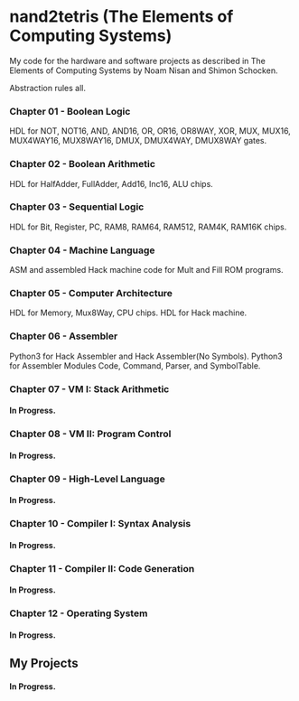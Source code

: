 # nand2tetris (The Elements of Computing Systems)
My code for the hardware and software projects as described in The Elements of Computing Systems by Noam Nisan and Shimon Schocken.

Abstraction rules all.

### Chapter 01 - Boolean Logic
HDL for NOT, NOT16, AND, AND16, OR, OR16, OR8WAY, XOR, MUX, MUX16, MUX4WAY16, MUX8WAY16, DMUX, DMUX4WAY, DMUX8WAY gates.

### Chapter 02 - Boolean Arithmetic
HDL for HalfAdder, FullAdder, Add16, Inc16, ALU chips.

### Chapter 03 - Sequential Logic
HDL for Bit, Register, PC, RAM8, RAM64, RAM512, RAM4K, RAM16K chips.

### Chapter 04 - Machine Language
ASM and assembled Hack machine code for Mult and Fill ROM programs.

### Chapter 05 - Computer Architecture
HDL for Memory, Mux8Way, CPU chips.
HDL for Hack machine.

### Chapter 06 - Assembler
Python3 for Hack Assembler and Hack Assembler(No Symbols).
Python3 for Assembler Modules Code, Command, Parser, and SymbolTable.

### Chapter 07 - VM I: Stack Arithmetic
#### In Progress.

### Chapter 08 - VM II: Program Control
#### In Progress.

### Chapter 09 - High-Level Language
#### In Progress.

### Chapter 10 - Compiler I: Syntax Analysis
#### In Progress.

### Chapter 11 - Compiler II: Code Generation
#### In Progress.

### Chapter 12 - Operating System
#### In Progress.

## My Projects
#### In Progress.
